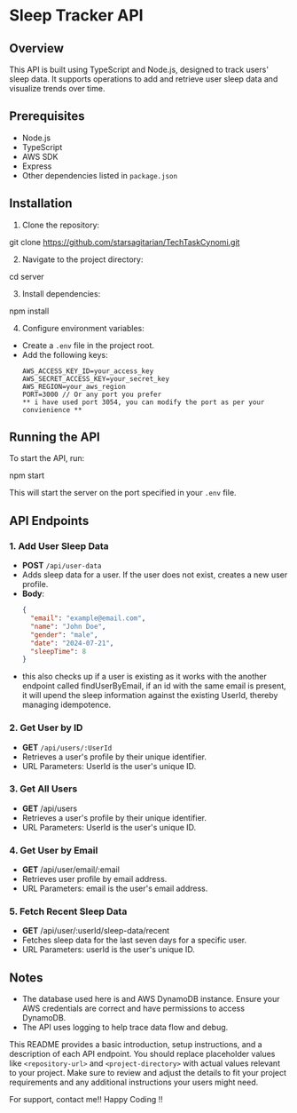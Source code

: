 # Sleep Tracker API

## Overview
This API is built using TypeScript and Node.js, designed to track users' sleep data. It supports operations to add and retrieve user sleep data and visualize trends over time.

## Prerequisites
- Node.js
- TypeScript
- AWS SDK
- Express
- Other dependencies listed in `package.json`

## Installation

1. Clone the repository:

git clone https://github.com/starsagitarian/TechTaskCynomi.git

2. Navigate to the project directory:

cd server

3. Install dependencies:

npm install

4. Configure environment variables:
- Create a `.env` file in the project root.
- Add the following keys:
  ```
  AWS_ACCESS_KEY_ID=your_access_key
  AWS_SECRET_ACCESS_KEY=your_secret_key
  AWS_REGION=your_aws_region
  PORT=3000 // Or any port you prefer
  ** i have used port 3054, you can modify the port as per your convienience **
  ```

## Running the API
To start the API, run:

npm start

This will start the server on the port specified in your `.env` file.

## API Endpoints

### 1. Add User Sleep Data
- **POST** `/api/user-data`
- Adds sleep data for a user. If the user does not exist, creates a new user profile.
- **Body**:
  ```json
  {
    "email": "example@email.com",
    "name": "John Doe",
    "gender": "male",
    "date": "2024-07-21",
    "sleepTime": 8
  }

- this also checks up if a user is existing as it works with the another endpoint called findUserByEmail, if an id with the same email is present, it will upend the sleep information against the existing UserId, thereby managing idempotence.

### 2. Get User by ID
- **GET** `/api/users/:UserId`
- Retrieves a user's profile by their unique identifier.
- URL Parameters: UserId is the user's unique ID. 

### 3. Get All Users
- **GET** /api/users
- Retrieves a user's profile by their unique identifier.
- URL Parameters: UserId is the user's unique ID.

### 4. Get User by Email
- **GET** /api/user/email/:email
- Retrieves user profile by email address.
- URL Parameters: email is the user's email address.

### 5. Fetch Recent Sleep Data
- **GET** /api/user/:userId/sleep-data/recent
- Fetches sleep data for the last seven days for a specific user.
- URL Parameters: userId is the user's unique ID.


## Notes

- The database used here is and AWS DynamoDB instance. Ensure your AWS credentials are correct and have permissions to access DynamoDB.
- The API uses logging to help trace data flow and debug.


This README provides a basic introduction, setup instructions, and a description of each API endpoint. You should replace placeholder values like `<repository-url>` and `<project-directory>` with actual values relevant to your project. Make sure to review and adjust the details to fit your project requirements and any additional instructions your users might need.

For support, contact me!! Happy Coding !!